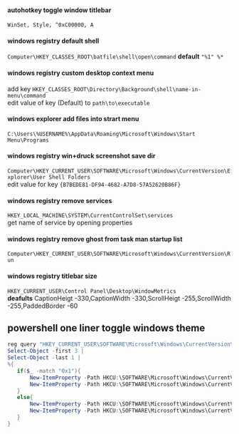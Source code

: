 #### autohotkey toggle window titlebar
```autohotkey
WinSet, Style, ^0xC00000, A
```

#### windows registry default shell
`Computer\HKEY_CLASSES_ROOT\batfile\shell\open\command`
__default__ `"%1" %*`

#### windows registry custom desktop context menu
add key `HKEY_CLASSES_ROOT\Directory\Background\shell\name-in-menu\command`<br>
edit value of key (Default) to `path\to\executable`

#### windows explorer add files into strart menu
`C:\Users\%USERNAME%\AppData\Roaming\Microsoft\Windows\Start Menu\Programs`

#### windows registry win+druck screenshot save dir
`Computer\HKEY_CURRENT_USER\SOFTWARE\Microsoft\Windows\CurrentVersion\Explorer\User Shell Folders`<br>
edit value for key `{B7BEDE81-DF94-4682-A7D8-57A52620B86F}`

#### windows registry remove services
`HKEY_LOCAL_MACHINE\SYSTEM\CurrentControlSet\services`<br>
get name of service by opening properties

#### windows registry remove ghost from task man startup list
`Computer\HKEY_CURRENT_USER\SOFTWARE\Microsoft\Windows\CurrentVersion\Run`

#### windows registry titlebar size
`HKEY_CURRENT_USER\Control Panel\Desktop\WindowMetrics`<br>
__deafults__ CaptionHeigt -330,CaptionWidth -330,ScrollHeigt -255,ScrollWidth -255,PaddedBorder -60

## powershell one liner toggle windows theme
```powershell
reg query "HKEY_CURRENT_USER\SOFTWARE\Microsoft\Windows\CurrentVersion\Themes\Personalize"  /v SystemUsesLightTheme | 
Select-Object -first 3 | 
Select-Object -last 1 | 
%{
   if($_ -match "0x1"){
       New-ItemProperty -Path HKCU:\SOFTWARE\Microsoft\Windows\CurrentVersion\Themes\Personalize -Name SystemUsesLightTheme -Value 0 -Type Dword -Force;
       New-ItemProperty -Path HKCU:\SOFTWARE\Microsoft\Windows\CurrentVersion\Themes\Personalize -Name AppsUseLightTheme -Value 0 -Type Dword -Force
   }
   else{
       New-ItemProperty -Path HKCU:\SOFTWARE\Microsoft\Windows\CurrentVersion\Themes\Personalize -Name SystemUsesLightTheme -Value 1 -Type Dword -Force;
       New-ItemProperty -Path HKCU:\SOFTWARE\Microsoft\Windows\CurrentVersion\Themes\Personalize -Name AppsUseLightTheme -Value 1 -Type Dword -Force
   }
}
```
